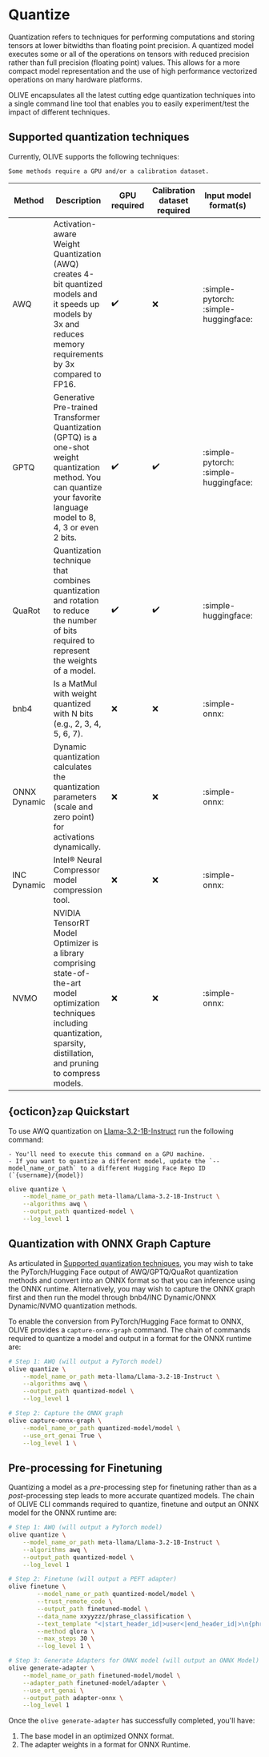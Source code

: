 # Quantize

Quantization refers to techniques for performing computations and storing tensors at lower bitwidths than floating point precision. A quantized model executes some or all of the operations on tensors with reduced precision rather than full precision (floating point) values. This allows for a more compact model representation and the use of high performance vectorized operations on many hardware platforms.

OLIVE encapsulates all the latest cutting edge quantization techniques into a single command line tool that enables you to easily experiment/test the impact of different techniques.

## Supported quantization techniques

Currently, OLIVE supports the following techniques:

```{Note}
Some methods require a GPU and/or a calibration dataset.
```

| Method | Description | GPU required | Calibration dataset required | Input model format(s) | Output model format |
| ------ | ------------ | ------------ | ------------------ | ------------------ | ------------------- |
| AWQ | Activation-aware Weight Quantization (AWQ) creates 4-bit quantized models and it speeds up models by 3x and reduces memory requirements by 3x compared to FP16.  | ✔️ | ❌ | :simple-pytorch: <br> :simple-huggingface: | :simple-pytorch: |
| GPTQ | Generative Pre-trained Transformer Quantization (GPTQ) is a one-shot weight quantization method. You can quantize your favorite language model to 8, 4, 3 or even 2 bits.  | ✔️ | ✔️  | :simple-pytorch: <br> :simple-huggingface: |  :simple-pytorch:  |
| QuaRot | Quantization technique that combines quantization and rotation to reduce the number of bits required to represent the weights of a model.  | ✔️ | ✔️  | :simple-huggingface: |  :simple-pytorch:  |
| bnb4 | Is a MatMul with weight quantized with N bits (e.g., 2, 3, 4, 5, 6, 7). | ❌ | ❌ | :simple-onnx: | :simple-onnx: |
| ONNX Dynamic | Dynamic quantization calculates the quantization parameters (scale and zero point) for activations dynamically. | ❌ | ❌ | :simple-onnx: | :simple-onnx: |
| INC Dynamic | Intel® Neural Compressor model compression tool.  | ❌ | ❌ | :simple-onnx: | :simple-onnx: |
| NVMO | NVIDIA TensorRT Model Optimizer is a library comprising state-of-the-art model optimization techniques including quantization, sparsity, distillation, and pruning to compress models. | ❌ | ❌ | :simple-onnx: | :simple-onnx: |

## {octicon}`zap` Quickstart

To use AWQ quantization on [Llama-3.2-1B-Instruct](https://huggingface.co/meta-llama/Llama-3.2-1B-Instruct/tree/main) run the following command:


```{Note}
- You'll need to execute this command on a GPU machine.
- If you want to quantize a different model, update the `--model_name_or_path` to a different Hugging Face Repo ID (`{username}/{model})
```

```bash
olive quantize \
    --model_name_or_path meta-llama/Llama-3.2-1B-Instruct \
    --algorithms awq \
    --output_path quantized-model \
    --log_level 1
```


## Quantization with ONNX Graph Capture

As articulated in [Supported quantization techniques](#supported-quantization-techniques), you may wish to take the PyTorch/Hugging Face output of AWQ/GPTQ/QuaRot quantization methods and convert into an ONNX format so that you can inference using the ONNX runtime. Alternatively, you may wish to capture the ONNX graph first and then run the model through bnb4/INC Dynamic/ONNX Dynamic/NVMO quantization methods.

To enable the conversion from PyTorch/Hugging Face format to ONNX, OLIVE provides a `capture-onnx-graph` command. The chain of commands required to quantize a model and output in a format for the ONNX runtime are:

```bash
# Step 1: AWQ (will output a PyTorch model)
olive quantize \
    --model_name_or_path meta-llama/Llama-3.2-1B-Instruct \
    --algorithms awq \
    --output_path quantized-model \
    --log_level 1

# Step 2: Capture the ONNX graph
olive capture-onnx-graph \
    --model_name_or_path quantized-model/model \
    --use_ort_genai True \
    --log_level 1 \
```

## Pre-processing for Finetuning

Quantizing a model as a *pre*-processing step for finetuning rather than as a *post*-processing step leads to more accurate quantized models. The chain of OLIVE CLI commands required to quantize, finetune and output an ONNX model for the ONNX runtime are:

```bash
# Step 1: AWQ (will output a PyTorch model)
olive quantize \
    --model_name_or_path meta-llama/Llama-3.2-1B-Instruct \
    --algorithms awq \
    --output_path quantized-model \
    --log_level 1

# Step 2: Finetune (will output a PEFT adapter)
olive finetune \
        --model_name_or_path quantized-model/model \
        --trust_remote_code \
        --output_path finetuned-model \
        --data_name xxyyzzz/phrase_classification \
        --text_template "<|start_header_id|>user<|end_header_id|>\n{phrase}<|eot_id|><|start_header_id|>assistant<|end_header_id|>\n{tone}" \
        --method qlora \
        --max_steps 30 \
        --log_level 1 \

# Step 3: Generate Adapters for ONNX model (will output an ONNX Model)
olive generate-adapter \
    --model_name_or_path finetuned-model/model \
    --adapter_path finetuned-model/adapter \
    --use_ort_genai \
    --output_path adapter-onnx \
    --log_level 1
```

Once the `olive generate-adapter` has successfully completed, you'll have:

1. The base model in an optimized ONNX format.
2. The adapter weights in a format for ONNX Runtime.
